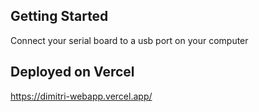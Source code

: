 ## Getting Started
Connect your serial board to a usb port on your computer


## Deployed on Vercel
https://dimitri-webapp.vercel.app/